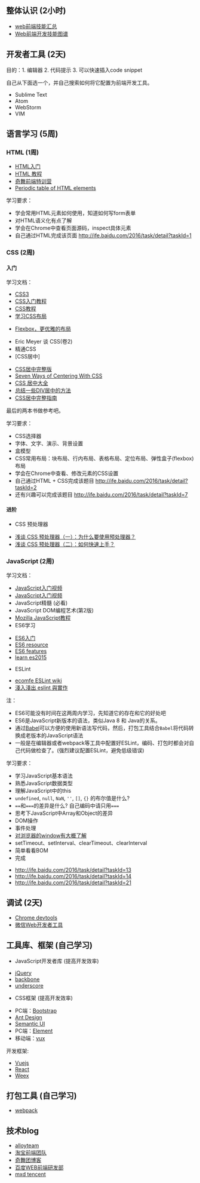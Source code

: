 ## 整体认识 (2小时)

- [web前端技能汇总](https://github.com/JacksonTian/fks)
- [Web前端开发技能图谱](https://github.com/TeamStuQ/skill-map/blob/master/data/map-HTML5.md)


## 开发者工具 (2天)

目的：1. 编辑器 2. 代码提示 3. 可以快速插入code snippet

自己从下面选一个，并自己搜索如何将它配置为前端开发工具。

- Sublime Text
- Atom
- WebStorm
- VIM


## 语言学习 (5周)

### HTML (1周)

- [HTML入门](http://study.163.com/course/introduction/171001.htm#/courseDetail)
- [HTML 教程](http://www.w3school.com.cn/html/index.asp)
- [奇舞前端特训营](https://t.75team.com/)
- [Periodic table of HTML elements](https://madebymike.com.au/html5-periodic-table/)

学习要求：

- 学会常用HTML元素如何使用，知道如何写form表单
- 对HTML语义化有点了解
- 学会在Chrome中查看页面源码，inspect具体元素
- 自己通过HTML完成该页面 <http://ife.baidu.com/2016/task/detail?taskId=1>

### CSS (2周)

#### 入门

学习文档：

- [CSS3](http://study.163.com/course/introduction/190001.htm#/courseDetail)
- [CSS入门教程](https://developer.mozilla.org/zh-CN/docs/Web/Guide/CSS/Getting_started)
- [CSS教程](http://www.w3school.com.cn/css/index.asp)
- [学习CSS布局](http://zh.learnlayout.com/)
 + [Flexbox，更优雅的布局](https://segmentfault.com/a/1190000002490633)
- Eric Meyer 谈 CSS(卷2)
- 精通CSS
- [CSS居中]
 + [CSS居中完整版](https://github.com/Erichain/css-center-complete/blob/master/README-ZH_CN.md)
 + [Seven Ways of Centering With CSS](http://thenewcode.com/723/Seven-Ways-of-Centering-With-CSS)
 + [CSS 居中大全](http://jinlong.github.io/2013/08/13/centering-all-the-directions/)
 + [总结一些DIV居中的方法](https://github.com/simaQ/cssfun/issues/3)
 + [CSS居中完整指南](https://www.w3cplus.com/css/centering-css-complete-guide.html)

最后的两本书做参考吧。

学习要求：

- CSS选择器
- 字体、文字、演示、背景设置
- 盒模型
- CSS常用布局：块布局、行内布局、表格布局、定位布局、弹性盒子(flexbox)布局
- 学会在Chrome中查看、修改元素的CSS设置
- 自己通过HTML + CSS完成该题目 <http://ife.baidu.com/2016/task/detail?taskId=2>
- 还有兴趣可以完成该题目 <http://ife.baidu.com/2016/task/detail?taskId=7>

#### 进阶

- CSS 预处理器
 + [浅谈 CSS 预处理器（一）：为什么要使用预处理器？](https://github.com/cssmagic/blog/issues/73)
 + [浅谈 CSS 预处理器（二）：如何快速上手？](https://github.com/cssmagic/blog/issues/74)

### JavaScript (2周)

学习文档：

- [JavaScript入门视频](http://study.163.com/course/introduction/195001.htm#/courseDetail)
- [JavaScript入门视频](http://www.imooc.com/learn/36)
- JavaScript精髓 (必看)
- JavaScript DOM编程艺术(第2版)
- [Mozilla JavaScript教程](https://developer.mozilla.org/zh-CN/docs/Web/JavaScript)
- ES6学习
 + [ES6入门](http://es6.ruanyifeng.com)
 + [ES6 resource](https://github.com/lenville/es6-resources/blob/master/zh-Hans.md)
 + [ES6 features](https://github.com/ES-CN/es6features)
 + [learn es2015](https://babeljs.io/learn-es2015/)
- ESLint
 + [ecomfe ESLint wiki](https://github.com/ecomfe/fecs/wiki/ESLint)
 + [淺入淺出 eslint 與實作](http://denny.qollie.com/2016/07/11/eslint-fxcking-setup/)


注：

- ES6可能没有时间在这两周内学习，先知道它的存在和它的好处吧
- ES6是JavaScript新版本的语法，类似Java 8 和 Java的关系。
-  通过[Babel](https://babeljs.io)可以方便的使用新语法写代码，然后，打包工具结合`Babel`将代码转换成老版本的JavaScript语法
- 一般是在编辑器或者webpack等工具中配置好ESLint，编码、打包时都会对自己代码做检查了。(强烈建议配置ESLint，避免低级错误)

学习要求：

- 学习JavaScript基本语法
- 熟悉JavaScript数据类型
- 理解JavaScript中的this
- `undefined`, `null`, `NaN`, `''`, `[]`, `{}` 的布尔值是什么?
- `==`和`===`的差异是什么? 自己编码中请只用`===`
- 思考下JavaScript中Array和Object的差异
- DOM操作
- 事件处理
- [对浏览器的window有大概了解](http://www.w3school.com.cn/jsref/dom_obj_window.asp)
- setTimeout、setInterval、clearTimeout、clearInterval
- 简单看看BOM
- 完成
 + <http://ife.baidu.com/2016/task/detail?taskId=13>
 + <http://ife.baidu.com/2016/task/detail?taskId=14>
 + <http://ife.baidu.com/2016/task/detail?taskId=21>

## 调试 (2天)

- [Chrome devtools](https://developer.chrome.com/devtools)
- [微信Web开发者工具](https://mp.weixin.qq.com/wiki/10/e5f772f4521da17fa0d7304f68b97d7e.html)

## 工具库、框架 (自己学习)

- JavaScript开发者库 (提高开发效率)
 + [jQuery](http://jquery.com/)
 + [backbone](http://backbonejs.org/)
 + [underscore](http://underscorejs.org/)
- CSS框架 (提高开发效率)
 + PC端：[Bootstrap](http://www.bootcss.com/)
 + [Ant Design](https://ant.design/)
 + [Semantic UI](http://www.semantic-ui.cn/)
 + PC端：[Element](http://element.eleme.io/#/zh-CN)
 + 移动端：[vux](https://vux.li/#!/)


开发框架:

- [Vuejs](http://vuejs.org.cn)
- [React](https://facebook.github.io/react/)
- [Weex](http://weex-project.io/)

## 打包工具 (自己学习)

- [webpack](https://webpack.github.io/)

## 技术blog

- [alloyteam](http://www.alloyteam.com/)
- [淘宝前端团队](http://taobaofed.org/)
- [奇舞团博客](https://75team.com/)
- [百度WEB前端研发部](http://fex.baidu.com/)
- [mxd tencent](http://mxd.tencent.com/)
